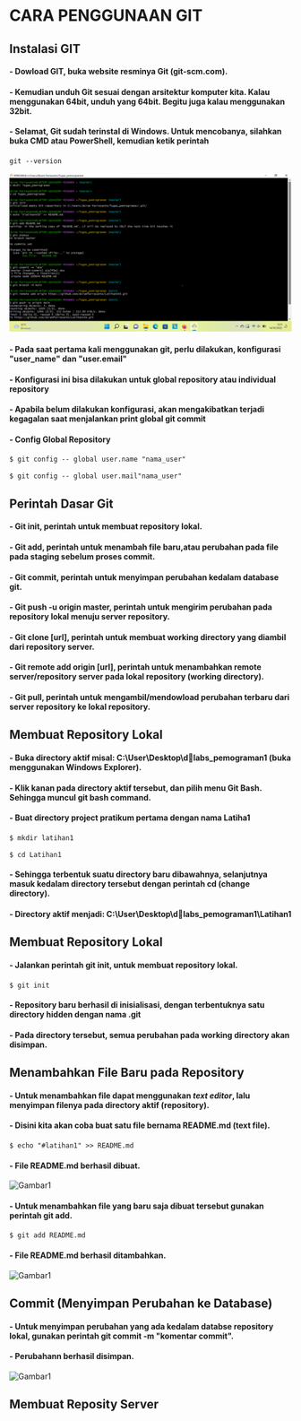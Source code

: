 # CARA PENGGUNAAN GIT

## Instalasi GIT

#### - Dowload GIT, buka website resminya Git (git-scm.com).
#### - Kemudian unduh Git sesuai dengan arsitektur komputer kita. Kalau menggunakan 64bit, unduh yang 64bit. Begitu juga kalau menggunakan 32bit.
#### - Selamat, Git sudah terinstal di Windows. Untuk mencobanya, silahkan buka CMD atau PowerShell, kemudian ketik perintah
```
git --version
```
![Gambar1](gambar/gambar1.png)

#### - Pada saat pertama kali menggunakan git, perlu dilakukan, konfigurasi "user_name" dan "user.email"
#### - Konfigurasi ini bisa dilakukan untuk global repository atau individual repository
#### - Apabila belum dilakukan konfigurasi, akan mengakibatkan terjadi kegagalan saat menjalankan print global git commit


#### - Config Global Repository
```
$ git config -- global user.name "nama_user"
```
```
$ git config -- global user.mail"nama_user"
```

## Perintah Dasar Git

#### - Git init, perintah untuk membuat repository lokal.
#### - Git add, perintah untuk menambah file baru,atau perubahan pada file pada staging sebelum proses commit. 
#### - Git commit, perintah untuk menyimpan perubahan kedalam database git.
#### - Git push -u origin master, perintah untuk mengirim perubahan pada repository lokal menuju server repository.
#### - Git clone [url], perintah untuk membuat working directory yang diambil dari repository server.
#### - Git remote add origin [url], perintah untuk menambahkan remote server/repository server pada lokal repository (working directory).
#### - Git pull, perintah untuk mengambil/mendowload perubahan terbaru dari server repository ke lokal repository.

## Membuat Repository Lokal

#### - Buka directory aktif misal: C:\User\Desktop\dlabs_pemograman1 (buka menggunakan Windows Explorer).
#### - Klik kanan pada directory aktif tersebut, dan pilih menu Git Bash. Sehingga muncul git bash command.
#### - Buat directory project pratikum pertama dengan nama Latiha1
```
$ mkdir latihan1
```
```
$ cd Latihan1
```
#### - Sehingga terbentuk suatu directory baru dibawahnya, selanjutnya masuk kedalam directory tersebut dengan perintah cd (change directory).
#### - Directory aktif menjadi: C:\User\Desktop\dlabs_pemograman1\Latihan1

## Membuat Repository Lokal 

#### - Jalankan perintah git init, untuk membuat repository lokal.
```
$ git init
```

#### - Repository baru berhasil di inisialisasi, dengan terbentuknya satu directory hidden dengan nama .git
#### - Pada directory tersebut, semua perubahan pada working directory akan disimpan.

## Menambahkan File Baru pada Repository

#### - Untuk menambahkan file dapat menggunakan _text editor_, lalu menyimpan filenya pada directory aktif (repository).
#### - Disini kita akan coba buat satu file bernama README.md (text file).
```
$ echo "#latihan1" >> README.md
```
#### - File README.md berhasil dibuat.
![Gambar1](gambar2/gambar2.png)
#### - Untuk menambahkan file yang baru saja dibuat tersebut gunakan perintah git add.
```
$ git add README.md
```
#### - File README.md berhasil ditambahkan.
![Gambar1](gambar2/gambar3.png)

## Commit (Menyimpan Perubahan ke Database)

#### - Untuk menyimpan perubahan yang ada kedalam databse repository lokal, gunakan perintah git commit -m "komentar commit".
#### - Perubahann berhasil disimpan.

![Gambar1](gambar2/gambar4.png)

## Membuat Reposity Server


